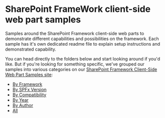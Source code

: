# SharePoint FrameWork client-side web part samples

Samples around the SharePoint Framework client-side web parts to demonstrate different capabilities and possibilities on the framework. Each sample has it's own dedicated readme file to explain setup instructions and demonstrated capability.

You can head directly to the folders below and start looking around if you'd like. But if you're looking for something specific, we've grouped our samples into various categories on our [
SharePoint Framework Client-Side Web Part Samples site](https://sharepoint.github.io/sp-dev-fx-webparts):

- [By Framework](https://sharepoint.github.io/sp-dev-fx-webparts/samples/framework/)
- [By SPFx Version](https://sharepoint.github.io/sp-dev-fx-webparts/samples/spfx/)
- [By Compatibility](https://sharepoint.github.io/sp-dev-fx-webparts/samples/compatibility/)
- [By Year](https://sharepoint.github.io/sp-dev-fx-webparts/samples/year/)
- [By Author](https://sharepoint.github.io/sp-dev-fx-webparts/samples/author/)
- [All](https://sharepoint.github.io/sp-dev-fx-webparts/samples/all/)